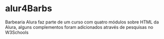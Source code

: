 # alur4Barbs
Barbearia Alura faz parte de um curso com quatro módulos sobre HTML da Alura, alguns complementos foram adicionados através de pesquisas no W3Schools

